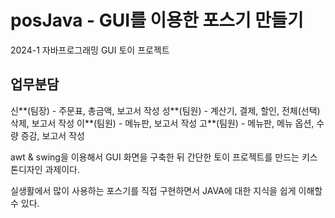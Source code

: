 # posJava - GUI를 이용한 포스기 만들기 
2024-1 자바프로그래밍 GUI 토이 프로젝트 

## 업무분담 
신**(팀장) - 주문표, 총금액, 보고서 작성
성**(팀원) - 계산기, 결제, 할인, 전체(선택) 삭제, 보고서 작성
이**(팀원) - 메뉴판, 보고서 작성
고**(팀원) - 메뉴판, 메뉴 옵션, 수량 증감, 보고서 작성


awt & swing을 이용해서 GUI 화면을 구축한 뒤 간단한 토이 프로젝트를 만드는 키스톤디자인 과제이다. 

실생활에서 많이 사용하는 포스기를 직접 구현하면서 JAVA에 대한 지식을 쉽게 이해할 수 있다. 
